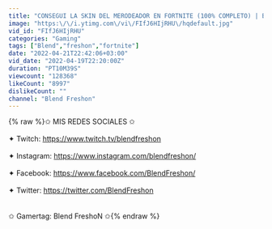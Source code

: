 ```yaml
---
title: "CONSEGUI LA SKIN DEL MERODEADOR EN FORTNITE (100% COMPLETO) | Blend Freshon"
image: "https:\/\/i.ytimg.com\/vi\/FIfJ6HIjRHU\/hqdefault.jpg"
vid_id: "FIfJ6HIjRHU"
categories: "Gaming"
tags: ["Blend","freshon","fortnite"]
date: "2022-04-21T22:42:06+03:00"
vid_date: "2022-04-19T22:20:00Z"
duration: "PT10M39S"
viewcount: "128368"
likeCount: "8997"
dislikeCount: ""
channel: "Blend Freshon"
---
```

{% raw %}✩ MIS REDES SOCIALES ✩<br /><br />✦ Twitch: <a rel="nofollow" target="blank" href="https://www.twitch.tv/blendfreshon">https://www.twitch.tv/blendfreshon</a><br /><br />✦ Instagram: <a rel="nofollow" target="blank" href="https://www.instagram.com/blendfreshon/">https://www.instagram.com/blendfreshon/</a><br /><br />✦ Facebook: <a rel="nofollow" target="blank" href="https://www.facebook.com/BlendFreshon/">https://www.facebook.com/BlendFreshon/</a><br /> <br />✦ Twitter: <a rel="nofollow" target="blank" href="https://twitter.com/BlendFreshon">https://twitter.com/BlendFreshon</a><br /><br /><br />                                   ✩ Gamertag: Blend FreshoN ✩{% endraw %}
